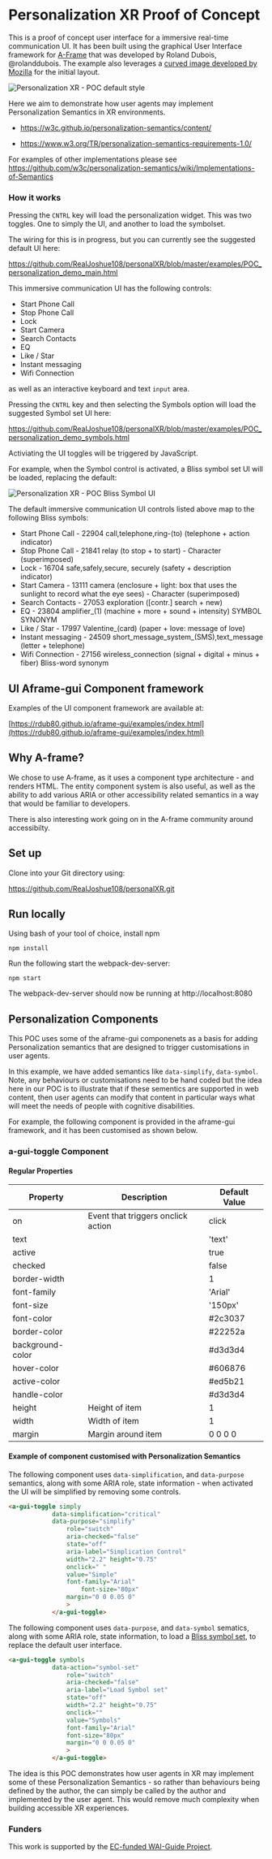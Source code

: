 # Personalization XR Proof of Concept 

This is a proof of concept user interface for a immersive real-time communication UI. It has been built using the graphical User Interface framework for [A-Frame](https://aframe.io) that was developed by Roland Dubois, @rolanddubois. The example also leverages a  [curved image developed by Mozilla](https://aframe.io/aframe/examples/showcase/curved-mockups/) for the initial layout.

![Personalization XR - POC default style](https://github.com/RealJoshue108/personalXR/blob/master/examples/images/POC_default.png)

Here we aim to demonstrate how user agents may implement Personalization Semantics in XR environments.

- https://w3c.github.io/personalization-semantics/content/

- https://www.w3.org/TR/personalization-semantics-requirements-1.0/

For examples of other implementations please see https://github.com/w3c/personalization-semantics/wiki/Implementations-of-Semantics 


### How it works

Pressing the <code>CNTRL</code> key will load the personalization widget. This was two toggles. One to simply the UI, and another to load the symbolset.

The wiring for this is in progress, but you can currently see the suggested default UI here:

https://github.com/RealJoshue108/personalXR/blob/master/examples/POC_personalization_demo_main.html

This immersive communication UI has the following controls:

- Start Phone Call
- Stop Phone Call
- Lock
- Start Camera
- Search Contacts 
- EQ
- Like / Star
- Instant messaging
- Wifi Connection

as well as an interactive keyboard and text <code>input</code> area.

Pressing the <code>CNTRL</code> key and then selecting the Symbols option will load the suggested Symbol set UI here:

https://github.com/RealJoshue108/personalXR/blob/master/examples/POC_personalization_demo_symbols.html

Activiating the UI toggles will be triggered by JavaScript.

For example, when the Symbol control is activated, a Bliss symbol set UI will be loaded, replacing the default:

![Personalization XR - POC Bliss Symbol UI](https://github.com/RealJoshue108/personalXR/blob/master/examples/images/POC_symbols.png) 

The default immersive communication UI controls listed above map to the following Bliss symbols:

- Start Phone Call - 22904 call,telephone,ring-(to) (telephone + action indicator)  
- Stop Phone Call - 21841 relay (to stop + to start) - Character (superimposed)
- Lock - 16704 safe,safely,secure, securely (safety + description indicator)  
- Start Camera - 13111 camera (enclosure + light: box that uses the sunlight to record what the eye sees) - Character (superimposed)
- Search Contacts - 27053 exploration ([contr.] search + new)
- EQ - 23804 amplifier_(1) (machine + more + sound + intensity) SYMBOL SYNONYM 
- Like / Star - 17997 Valentine_(card) (paper + love: message of love) 
- Instant messaging - 24509 short_message_system_(SMS),text_message (letter + telephone) 
- Wifi Connection - 27156 wireless_connection (signal + digital + minus + fiber) Bliss-word synonym


## UI Aframe-gui Component framework

Examples of the UI component framework are available at:

[https://rdub80.github.io/aframe-gui/examples/index.html](https://rdub80.github.io/aframe-gui/examples/index.html)

## Why A-frame?

We chose to use A-frame, as it uses a component type architecture - and renders HTML. The entity component system is also useful, as well as the ability to add various ARIA or other accessibility related semantics in a way that would be familiar to developers.

There is also interesting work going on in the A-frame community around accessibilty.
 

## Set up

Clone into your Git directory using:

https://github.com/RealJoshue108/personalXR.git


## Run locally

Using bash of your tool of choice, install npm

`npm install`

Run the following start the webpack-dev-server:

`npm start`

The webpack-dev-server should now be running at http://localhost:8080


## Personalization Components

This POC uses some of the aframe-gui componenets as a basis for adding Personalization semantics that are designed to trigger customisations in user agents.

In this example, we have added semantics like <code>data-simplify</code>, <code>data-symbol</code>. Note, any behaviours or customisations need to be hand coded but the idea here in our POC is to illustrate that if these sementics are supported in web content, then user agents can modify that content in particular ways what will meet the needs of people with cognitive disabilities.

For example, the following component is provided in the aframe-gui framework, and it has been customised as shown below.


### a-gui-toggle Component

#### Regular Properties

| Property         | Description                                               | Default Value  |
| --------         | -------------------------------------------------------   | -------------  |
| on               | Event that triggers onclick action                        | click          |
| text             |                                                           | 'text'         |
| active           |                                                           | true           |
| checked          |                                                           | false          |
| border-width     |                                                           | 1              |
| font-family      |                                                           | 'Arial'        |
| font-size        |                                                           | '150px'        |
| font-color       |                                                           | #2c3037        |
| border-color     |                                                           | #22252a        |
| background-color |                                                           | #d3d3d4        |
| hover-color      |                                                           | #606876        |
| active-color     |                                                           | #ed5b21        |
| handle-color     |                                                           | #d3d3d4        |
| height           | Height of item                                            | 1              |
| width            | Width of item                                             | 1              |
| margin           | Margin around item                                        | 0 0 0 0        |


#### Example of component customised with Personalization Semantics

The following component uses <code>data-simplification</code>, and <code>data-purpose</code> semantics, along with some ARIA role, state information - when activated the UI will be simplified by removing some controls.

```html
<a-gui-toggle simply
			data-simplification="critical"
			data-purpose="simplify"
				role="switch"
				aria-checked="false"
				state="off"
				aria-label="Simplication Control"
				width="2.2" height="0.75"
				onclick=" "
				value="Simple"
				font-family="Arial"
        			font-size="80px"
				margin="0 0 0.05 0"
				>
			</a-gui-toggle>

```

The following component uses <code>data-purpose</code>, and <code>data-symbol</code> sematics, along with some ARIA role, state information, to load a <a href="https://www.blissymbolics.org/index.php/symbol-files">Bliss symbol set</a>, to replace the default user interface.

```html
<a-gui-toggle symbols
			data-action="symbol-set"
				role="switch"
				aria-checked="false"
				aria-label="Load Symbol set"
				state="off"
				width="2.2" height="0.75"
				onclick=""
				value="Symbols"
				font-family="Arial"
        		font-size="80px"
				margin="0 0 0.05 0"
				>
			</a-gui-toggle>
```

The idea is this POC demonstrates how user agents in XR may implement some of these Personalization Semantics - so rather than behaviours being defined by the author, the can simply be called by the author and implemented by the user agent. This would remove much complexity when building accessible XR experiences.

### Funders

This work is supported by the [EC-funded WAI-Guide Project](https://www.w3.org/WAI/about/projects/wai-guide/).